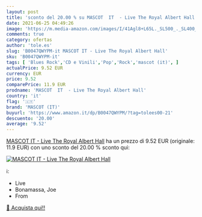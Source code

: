 ```yaml
---
layout: post
title: 'sconto del 20.00 % su MASCOT  IT  - Live The Royal Albert Hall  '
date: 2021-06-25 04:49:26
image: 'https://m.media-amazon.com/images/I/41Agl8+L65L._SL500_._SL400_.jpg'
comments: true
category: ofertas
author: 'tole.es'
slug: 'B0047QWYPM-it MASCOT IT - Live The Royal Albert Hall'
sku: 'B0047QWYPM-it'
tags: [ 'Blues Rock','CD e Vinili','Pop','Rock','mascot (it)', ]
actualPrice: 9.52 EUR
currency: EUR
price: 9.52
comparePrice: 11.9 EUR
prodname: 'MASCOT  IT  - Live The Royal Albert Hall'
country: 'it'
flag: '🇮🇹'
brand: 'MASCOT (IT)'
buyurl: 'https://www.amazon.it/dp/B0047QWYPM/?tag=tolees00-21'
descuento: '20.00'
average: '9.52'
---
```


[MASCOT  IT  - Live The Royal Albert Hall](https://www.amazon.it/dp/B0047QWYPM/?tag=tolees00-21) ha un prezzo di 9.52 EUR (originale: 11.9 EUR) con uno sconto del 20.00 % sconto qui:

[![MASCOT  IT  - Live The Royal Albert Hall](https://m.media-amazon.com/images/I/41Agl8+L65L._SL500_._SL400_.jpg)](https://www.amazon.it/dp/B0047QWYPM/?tag=tolees00-21)

ℹ️:

- Live
- Bonamassa, Joe
- From

[🛒 Acquista qui!!](https://www.amazon.it/dp/B0047QWYPM/?tag=tolees00-21)
